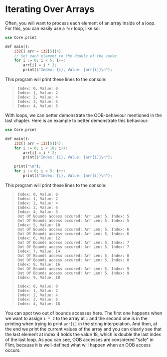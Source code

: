# Iterating Over Arrays

Often, you will want to process each element of an array inside of a loop. For this, you can easily use a `for` loop, like so:

```rs
use Core.print

def main():
    i32[] arr = i32[5](4);
    // Set each element to the double of the index
    for i := 0; i < 5; i++:
        arr[i] = i * 2;
        print($"Index: {i}, Value: {arr[i]}\n");
```

This program will print these lines to the console:

> ```
> Index: 0, Value: 0
> Index: 1, Value: 2
> Index: 2, Value: 4
> Index: 3, Value: 6
> Index: 4, Value: 8
> ```

With loops, we can better demonstrate the OOB-behaviour mentioned in the last chapter. Here is an example to better demonstrate this behaviour:

```rs
use Core.print

def main():
    i32[] arr = i32[5](4);
    for i := 0; i < 10; i++:
        arr[i] = i * 2;
        print($"Index: {i}, Value: {arr[i]}\n");

    print("\n");
    for i := 0; i < 5; i++:
        print($"Index: {i}, Value: {arr[i]}\n");
```

This program will print these lines to the console:

> ```
> Index: 0, Value: 0
> Index: 1, Value: 2
> Index: 2, Value: 4
> Index: 3, Value: 6
> Index: 4, Value: 8
> Out Of Bounds access occured: Arr Len: 5, Index: 5
> Out Of Bounds access occured: Arr Len: 5, Index: 5
> Index: 5, Value: 10
> Out Of Bounds access occured: Arr Len: 5, Index: 6
> Out Of Bounds access occured: Arr Len: 5, Index: 6
> Index: 6, Value: 12
> Out Of Bounds access occured: Arr Len: 5, Index: 7
> Out Of Bounds access occured: Arr Len: 5, Index: 7
> Index: 7, Value: 14
> Out Of Bounds access occured: Arr Len: 5, Index: 8
> Out Of Bounds access occured: Arr Len: 5, Index: 8
> Index: 8, Value: 16
> Out Of Bounds access occured: Arr Len: 5, Index: 9
> Out Of Bounds access occured: Arr Len: 5, Index: 9
> Index: 9, Value: 18
>
> Index: 0, Value: 0
> Index: 1, Value: 2
> Index: 2, Value: 4
> Index: 3, Value: 6
> Index: 4, Value: 18
> ```

You can spot two out of bounds accesses here. The first one happens when we want to assign `i * 2` to the array at `i` and the second one is in the printing when trying to print `arr[i]` in the string interpolation. And then, at the end we print the current values of the array and you can clearly see that the last element at index 4 holds the value 18, which is double the last index of the last loop. As you can see, OOB accesses are considered "safe" in Flint, because it is well-defined what will happen when an OOB access occurs.

